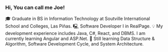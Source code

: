 ### Hi, You can call me Joe!

🎓 Graduate in BS in Information Technology at Soutville International School and Colleges, Las Piñas.
🖳  Software Developer I in RealPage.
💡 My development experience includes Java, C#, React, and DBMS. I am currently learning Angular and ASP.Net.
🤯 Still learning Data Structure & Algorithm, Software Development Cycle, and System Architecture.
